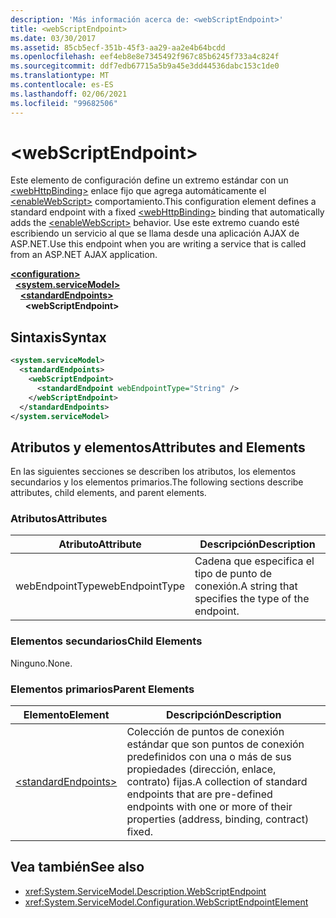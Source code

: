 ```yaml
---
description: 'Más información acerca de: <webScriptEndpoint>'
title: <webScriptEndpoint>
ms.date: 03/30/2017
ms.assetid: 85cb5ecf-351b-45f3-aa29-aa2e4b64bcdd
ms.openlocfilehash: eef4eb8e8e7345492f967c85b6245f733a4c824f
ms.sourcegitcommit: ddf7edb67715a5b9a45e3dd44536dabc153c1de0
ms.translationtype: MT
ms.contentlocale: es-ES
ms.lasthandoff: 02/06/2021
ms.locfileid: "99682506"
---
```

# \<webScriptEndpoint>

<span data-ttu-id="14695-102">Este elemento de configuración define un extremo estándar con un [\<webHttpBinding>](webhttpbinding.md) enlace fijo que agrega automáticamente el [\<enableWebScript>](enablewebscript.md) comportamiento.</span><span class="sxs-lookup"><span data-stu-id="14695-102">This configuration element defines a standard endpoint with a fixed [\<webHttpBinding>](webhttpbinding.md) binding that automatically adds the [\<enableWebScript>](enablewebscript.md) behavior.</span></span> <span data-ttu-id="14695-103">Use este extremo cuando esté escribiendo un servicio al que se llama desde una aplicación AJAX de ASP.NET.</span><span class="sxs-lookup"><span data-stu-id="14695-103">Use this endpoint when you are writing a service that is called from an ASP.NET AJAX application.</span></span>  
  
[**\<configuration>**](../configuration-element.md)\
&nbsp;&nbsp;[**\<system.serviceModel>**](system-servicemodel.md)\
&nbsp;&nbsp;&nbsp;&nbsp;[**\<standardEndpoints>**](standardendpoints.md)\
&nbsp;&nbsp;&nbsp;&nbsp;&nbsp;&nbsp;**\<webScriptEndpoint>**  
  
## <a name="syntax"></a><span data-ttu-id="14695-104">Sintaxis</span><span class="sxs-lookup"><span data-stu-id="14695-104">Syntax</span></span>  
  
```xml  
<system.serviceModel>
  <standardEndpoints>
    <webScriptEndpoint>
      <standardEndpoint webEndpointType="String" />
    </webScriptEndpoint>
  </standardEndpoints>
</system.serviceModel>
```  
  
## <a name="attributes-and-elements"></a><span data-ttu-id="14695-105">Atributos y elementos</span><span class="sxs-lookup"><span data-stu-id="14695-105">Attributes and Elements</span></span>  

 <span data-ttu-id="14695-106">En las siguientes secciones se describen los atributos, los elementos secundarios y los elementos primarios.</span><span class="sxs-lookup"><span data-stu-id="14695-106">The following sections describe attributes, child elements, and parent elements.</span></span>  
  
### <a name="attributes"></a><span data-ttu-id="14695-107">Atributos</span><span class="sxs-lookup"><span data-stu-id="14695-107">Attributes</span></span>  
  
|<span data-ttu-id="14695-108">Atributo</span><span class="sxs-lookup"><span data-stu-id="14695-108">Attribute</span></span>|<span data-ttu-id="14695-109">Descripción</span><span class="sxs-lookup"><span data-stu-id="14695-109">Description</span></span>|  
|---------------|-----------------|  
|<span data-ttu-id="14695-110">webEndpointType</span><span class="sxs-lookup"><span data-stu-id="14695-110">webEndpointType</span></span>|<span data-ttu-id="14695-111">Cadena que especifica el tipo de punto de conexión.</span><span class="sxs-lookup"><span data-stu-id="14695-111">A string that specifies the type of the endpoint.</span></span>|  
  
### <a name="child-elements"></a><span data-ttu-id="14695-112">Elementos secundarios</span><span class="sxs-lookup"><span data-stu-id="14695-112">Child Elements</span></span>  

 <span data-ttu-id="14695-113">Ninguno.</span><span class="sxs-lookup"><span data-stu-id="14695-113">None.</span></span>  
  
### <a name="parent-elements"></a><span data-ttu-id="14695-114">Elementos primarios</span><span class="sxs-lookup"><span data-stu-id="14695-114">Parent Elements</span></span>  
  
|<span data-ttu-id="14695-115">Elemento</span><span class="sxs-lookup"><span data-stu-id="14695-115">Element</span></span>|<span data-ttu-id="14695-116">Descripción</span><span class="sxs-lookup"><span data-stu-id="14695-116">Description</span></span>|  
|-------------|-----------------|  
|[\<standardEndpoints>](standardendpoints.md)|<span data-ttu-id="14695-117">Colección de puntos de conexión estándar que son puntos de conexión predefinidos con una o más de sus propiedades (dirección, enlace, contrato) fijas.</span><span class="sxs-lookup"><span data-stu-id="14695-117">A collection of standard endpoints that are pre-defined endpoints with one or more of their properties (address, binding, contract) fixed.</span></span>|  
  
## <a name="see-also"></a><span data-ttu-id="14695-118">Vea también</span><span class="sxs-lookup"><span data-stu-id="14695-118">See also</span></span>

- <xref:System.ServiceModel.Description.WebScriptEndpoint>
- <xref:System.ServiceModel.Configuration.WebScriptEndpointElement>
